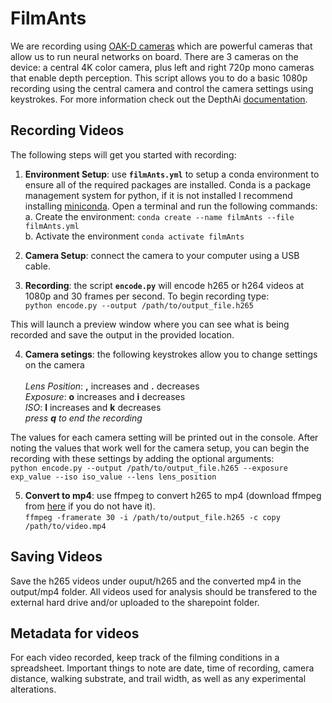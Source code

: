 # FilmAnts
We are recording using [OAK-D cameras](https://shop.luxonis.com/products/1098obcenclosure) which are powerful cameras that allow us to run neural networks on board. There are 3 cameras on the device: a central 4K color camera, plus left and right 720p mono cameras that enable depth perception. This script allows you to do a basic 1080p recording using the central camera and control the camera settings using keystrokes. For more information check out the DepthAi [documentation](https://docs.luxonis.com/en/latest/).

## Recording Videos

The following steps will get you started with recording:

1. **Environment Setup**: use **`filmAnts.yml`** to setup a conda environment to ensure all of the required packages are installed. Conda is a package management system for python, if it is not installed I recommend installing [miniconda](https://docs.conda.io/en/latest/miniconda.html). Open a terminal and run the following commands:\
a. Create the environment: `conda create --name filmAnts --file filmAnts.yml` \
b. Activate the environment `conda activate filmAnts`

2. **Camera Setup**: connect the camera to your computer using a USB cable. 

3. **Recording**: the script **`encode.py`** will encode h265 or h264 videos at 1080p and 30 frames per second. To begin recording type: \
`python encode.py --output /path/to/output_file.h265` 

This will launch a preview window where you can see what is being recorded and save the output in the provided location.

4. **Camera setings**: the following keystrokes allow you to change settings on the camera \
\
*Lens Position*: **,** increases and **.** decreases \
*Exposure*: **o** increases and **i** decreases \
*ISO*: **l** increases and **k** decreases \
 *press **q** to end the recording* 
 
 The values for each camera setting will be printed out in the console. After noting the values that work well for the camera setup, you can begin the recording with these settings by adding the optional arguments: \
 `python encode.py --output /path/to/output_file.h265 --exposure exp_value --iso iso_value --lens lens_position`
 
 5. **Convert to mp4**: use ffmpeg to convert h265 to mp4 (download ffmpeg from [here](https://www.ffmpeg.org/) if you do not have it). \
 `ffmpeg -framerate 30 -i /path/to/output_file.h265 -c copy /path/to/video.mp4`

## Saving Videos

Save the h265 videos under ouput/h265 and the converted mp4 in the output/mp4 folder. All videos used for analysis should be transfered to the external hard drive and/or uploaded to the sharepoint folder.


## Metadata for videos
For each video recorded, keep track of the filming conditions in a spreadsheet. Important things to note are date, time of recording, camera distance, walking substrate, and trail width, as well as any experimental alterations.

